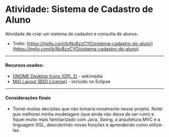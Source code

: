 # Atividade: Sistema de Cadastro de Aluno
Atividade de criar um sistema de cadastro e consulta de alunos.

 * Trello: [https://trello.com/b/NvBzzCYO/sistema-cadastro-do-aluno](https://trello.com/b/NvBzzCYO/sistema-cadastro-do-aluno)

---

#### Recursos usados:
 * [GNOME Desktop Icons (GPL 2)](https://commons.wikimedia.org/wiki/GNOME_Desktop_icons) - wikimedia
 * [MiG Layout (BSD License)](http://www.miglayout.com/) - incluído no Eclipse

---

#### Considerações finais
 * Tomei muitas decisões que não tomaria novamente nesse projeto. Notei que melhorei minha modelagem (que ainda não deixa de ser ruim) e fiquei muito mais familiarizado com Java, Swing, a arquitetura MVC e a linguagem SQL, descobrindo novas funções e aprendendo como utilizá-las.
